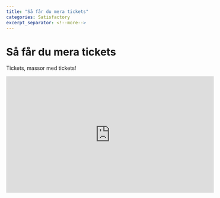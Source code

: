 ```yaml
---
title: "Så får du mera tickets"
categories: Satisfactory
excerpt_separator: <!--more-->
---
```


# Så får du mera tickets

Tickets, massor med tickets! 

<iframe width="560" height="315" src="https://www.youtube.com/embed/w6CfQ68bgSI" frameborder="0" allow="accelerometer; autoplay; clipboard-write; encrypted-media; gyroscope; picture-in-picture" allowfullscreen></iframe>

<!--more-->



